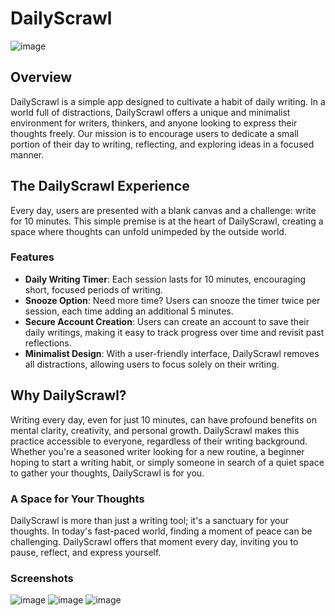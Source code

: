 # DailyScrawl
![image](https://github.com/BaraKona/daily-scrawl/assets/62246274/964c698c-feba-4222-a17d-7cce8332a176)

## Overview

DailyScrawl is a simple app designed to cultivate a habit of daily writing. In a world full of distractions, DailyScrawl offers a unique and minimalist environment for writers, thinkers, and anyone looking to express their thoughts freely. Our mission is to encourage users to dedicate a small portion of their day to writing, reflecting, and exploring ideas in a focused manner.

## The DailyScrawl Experience

Every day, users are presented with a blank canvas and a challenge: write for 10 minutes. This simple premise is at the heart of DailyScrawl, creating a space where thoughts can unfold unimpeded by the outside world.

### Features

- **Daily Writing Timer**: Each session lasts for 10 minutes, encouraging short, focused periods of writing.
- **Snooze Option**: Need more time? Users can snooze the timer twice per session, each time adding an additional 5 minutes.
- **Secure Account Creation**: Users can create an account to save their daily writings, making it easy to track progress over time and revisit past reflections.
- **Minimalist Design**: With a user-friendly interface, DailyScrawl removes all distractions, allowing users to focus solely on their writing.

## Why DailyScrawl?

Writing every day, even for just 10 minutes, can have profound benefits on mental clarity, creativity, and personal growth. DailyScrawl makes this practice accessible to everyone, regardless of their writing background. Whether you're a seasoned writer looking for a new routine, a beginner hoping to start a writing habit, or simply someone in search of a quiet space to gather your thoughts, DailyScrawl is for you.

### A Space for Your Thoughts

DailyScrawl is more than just a writing tool; it's a sanctuary for your thoughts. In today's fast-paced world, finding a moment of peace can be challenging. DailyScrawl offers that moment every day, inviting you to pause, reflect, and express yourself.


### Screenshots
![image](https://github.com/BaraKona/daily-scrawl/assets/62246274/b7579ae0-570d-484e-90b9-7705b0f485d8)
![image](https://github.com/BaraKona/daily-scrawl/assets/62246274/5731c098-b2e4-4589-8ea7-2aacf6f757a1)
![image](https://github.com/BaraKona/daily-scrawl/assets/62246274/097ccf5e-a825-4d26-9d6b-fcceb91c019e)

